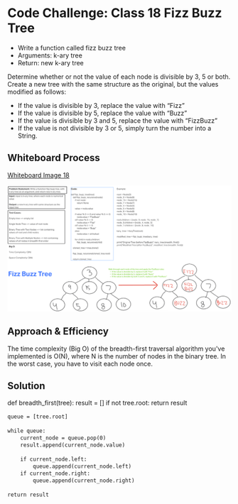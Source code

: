 # Code Challenge: Class 18 Fizz Buzz Tree
<!-- Description of the challenge -->

- Write a function called fizz buzz tree
- Arguments: k-ary tree
- Return: new k-ary tree

Determine whether or not the value of each node is divisible by 3, 5 or both. Create a new tree with the same structure as the original, but the values modified as follows:

- If the value is divisible by 3, replace the value with “Fizz”
- If the value is divisible by 5, replace the value with “Buzz”
- If the value is divisible by 3 and 5, replace the value with “FizzBuzz”
- If the value is not divisible by 3 or 5, simply turn the number into a String.

## Whiteboard Process
<!-- Embedded whiteboard image -->

[Whiteboard Image 18](challenge18.png)

![Whiteboard Image 18](challenge18.png)

## Approach & Efficiency
<!-- What approach did you take? Why? What is the Big O space/time for this approach? -->

The time complexity (Big O) of the breadth-first traversal algorithm you've implemented is O(N), where N is the number of nodes in the binary tree. In the worst case, you have to visit each node once.

## Solution
<!-- Show how to run your code, and examples of it in action -->

def breadth_first(tree):
    result = []
    if not tree.root:
        return result

    queue = [tree.root]

    while queue:
        current_node = queue.pop(0)
        result.append(current_node.value)

        if current_node.left:
            queue.append(current_node.left)
        if current_node.right:
            queue.append(current_node.right)

    return result
